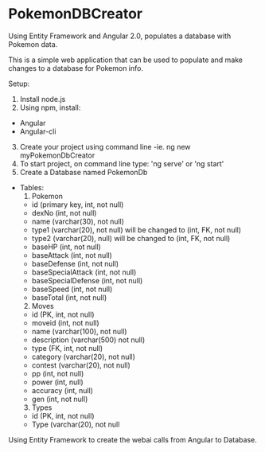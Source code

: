 # PokemonDBCreator
Using Entity Framework and Angular 2.0, populates a database with Pokemon data.

This is a simple web application that can be used to populate and make changes to a database for Pokemon info.

Setup:
1. Install node.js
2. Using npm, install:
  - Angular
  - Angular-cli
3. Create your project using command line
  -ie. ng new myPokemonDbCreator
4. To start project, on command line type: 'ng serve' or 'ng start'
5. Create a Database named PokemonDb
  - Tables:
    1. Pokemon
      - id (primary key, int, not null)
      - dexNo (int, not null)
      - name (varchar(30), not null)
      - type1 (varchar(20), not null) will be changed to (int, FK, not null)
      - type2 (varchar(20), null) will be changed to (int, FK, not null)
      - baseHP (int, not null)
      - baseAttack (int, not null)
      - baseDefense (int, not null)
      - baseSpecialAttack (int, not null)
      - baseSpecialDefense (int, not null)
      - baseSpeed (int, not null)
      - baseTotal (int, not null)
    2. Moves
      - id (PK, int, not null)
      - moveid (int, not null)
      - name (varchar(100), not null)
      - description (varchar(500) not null)
      - type (FK, int, not null)
      - category (varchar(20), not null)
      - contest (varchar(20), not null)
      - pp (int, not null)
      - power (int, null)
      - accuracy (int, null)
      - gen (int, not null)
     3. Types
      - id (PK, int, not null)
      - Type (varchar(20), not null

Using Entity Framework to create the webai calls from Angular to Database.
